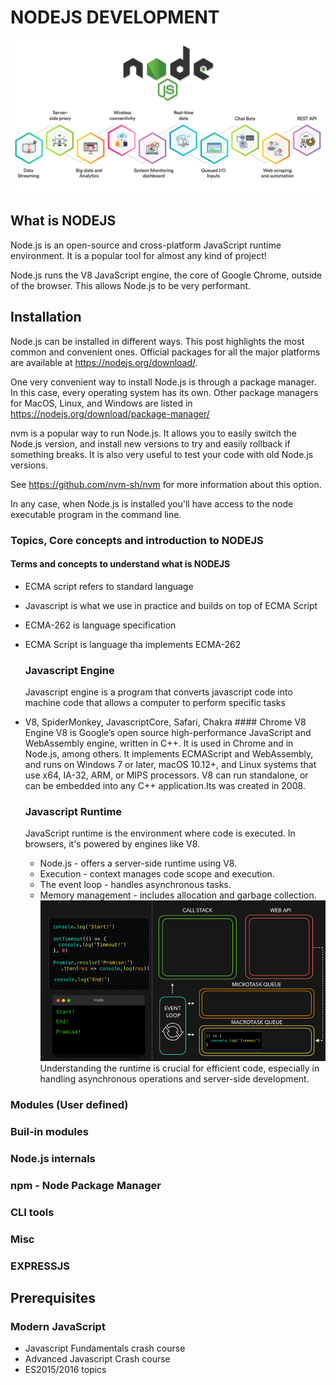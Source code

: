 # NODEJS DEVELOPMENT
![Alt text](/Assets/nodejs-use-cases-cover-image.png)
## What is NODEJS
Node.js is an open-source and cross-platform JavaScript runtime environment. It is a popular tool for almost any kind of project!

Node.js runs the V8 JavaScript engine, the core of Google Chrome, outside of the browser. This allows Node.js to be very performant.
## Installation
Node.js can be installed in different ways. This post highlights the most common and convenient ones. Official packages for all the major platforms are available at https://nodejs.org/download/.

One very convenient way to install Node.js is through a package manager. In this case, every operating system has its own. Other package managers for MacOS, Linux, and Windows are listed in https://nodejs.org/download/package-manager/

nvm is a popular way to run Node.js. It allows you to easily switch the Node.js version, and install new versions to try and easily rollback if something breaks. It is also very useful to test your code with old Node.js versions.

See https://github.com/nvm-sh/nvm for more information about this option.

In any case, when Node.js is installed you'll have access to the node executable program in the command line.
### Topics, Core concepts and introduction to NODEJS 
 #### Terms and concepts to understand what is NODEJS
  - ECMA script refers to standard language
  - Javascript is what we use in practice and builds on top of ECMA Script
  - ECMA-262 is language specification
  - ECMA Script is language tha implements ECMA-262
     ### Javascript Engine
     Javascript engine is a program that converts javascript code  into machine code that allows a computer to perform specific tasks
   
  - V8, SpiderMonkey, JavascriptCore, Safari, Chakra
         #### Chrome V8 Engine
         V8 is Google’s open source high-performance JavaScript and WebAssembly engine, written in C++. It is used in Chrome and in Node.js, among others. It implements ECMAScript and WebAssembly, and runs on Windows 7 or later, macOS 10.12+, and Linux systems that use x64, IA-32, ARM, or MIPS processors. V8 can run standalone, or can be embedded into any C++ application.Its was created in 2008.
     ### Javascript Runtime
     JavaScript runtime is the environment where code is executed. In browsers, it's powered by engines like V8. 
     - Node.js - offers a server-side runtime using V8. 
     - Execution - context manages code scope and execution. 
     - The event loop - handles asynchronous tasks. 
     - Memory management - includes allocation and garbage collection. 
     ![javascript runtime](<Assets/🚀⚙️ JavaScript Visualized_ the JavaScript Engine.gif>)
     Understanding the runtime is crucial for efficient code, especially in handling asynchronous operations and server-side development.
 ### Modules (User defined)
 ### Buil-in modules
 ### Node.js internals
 ### npm - Node Package Manager
 ### CLI tools
 ### Misc
 ### EXPRESSJS
## Prerequisites
### Modern JavaScript
- Javascript Fundamentals crash course
- Advanced Javascript Crash course
- ES2015/2016 topics
